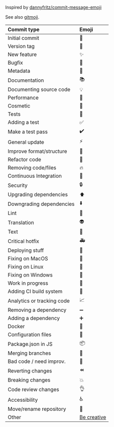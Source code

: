 Inspired by [dannyfritz/commit-message-emoji](https://github.com/dannyfritz/commit-message-emoji)

See also [gitmoji](https://gitmoji.carloscuesta.me/).

|   Commit type              | Emoji                                         |
|:---------------------------|:----------------------------------------------|
| Initial commit             | :tada:                       |
| Version tag                | :bookmark:                   |
| New feature                | :sparkles:                   |
| Bugfix                     | :bug:                        |
| Metadata                   | :card_index:                 |
| Documentation              | :books:                      |
| Documenting source code    | :bulb:                       |
| Performance                | :racehorse:                  |
| Cosmetic                   | :lipstick:                   |
| Tests                      | :rotating_light:             |
| Adding a test              | :white_check_mark:           |
| Make a test pass           | :heavy_check_mark:            |
| General update             | :zap:                         |
| Improve format/structure   | :art:                        |
| Refactor code              | :hammer:                     |
| Removing code/files        | :fire:                       |
| Continuous Integration     | :green_heart:                |
| Security                   | :lock:                       |
| Upgrading dependencies     | :arrow_up:                    |
| Downgrading dependencies   | :arrow_down:                  |
| Lint                       | :shirt:                      |
| Translation                | :alien:                      |
| Text                       | :pencil:                     |
| Critical hotfix            | :ambulance:                  |
| Deploying stuff            | :rocket:                     |
| Fixing on MacOS            | :apple:                      |
| Fixing on Linux            | :penguin:                    |
| Fixing on Windows          | :checkered_flag:             |
| Work in progress           | :construction:               |
| Adding CI build system     | :construction_worker:        |
| Analytics or tracking code | :chart_with_upwards_trend:   |
| Removing a dependency      | :heavy_minus_sign:           |
| Adding a dependency        | :heavy_plus_sign:            |
| Docker                     | :whale:                      |
| Configuration files        | :wrench:                     |
| Package.json in JS         | :package:                    |
| Merging branches           | :twisted_rightwards_arrows:  |
| Bad code / need improv.    | :hankey:                     |
| Reverting changes          | :rewind:                     |
| Breaking changes           | :boom:                       |
| Code review changes        | :ok_hand:                    |
| Accessibility              | :wheelchair:                  |
| Move/rename repository     | :truck:                      |
| Other                      | [Be creative](http://www.emoji-cheat-sheet.com/)  |